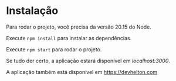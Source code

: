 # Instalação

Para rodar o projeto, você precisa da versão 20.15 do Node.

Execute `npm install` para instalar as dependências.

Execute `npm start` para rodar o projeto.

Se tudo der certo, a aplicação estará disponível em *localhost:3000*.

A aplicação também está disponível em https://devhelton.com
